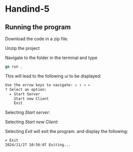 # Handind-5

## Running the program

Download the code in a zip file.

Unzip the project

Navigate to the folder in the terminal and type 
`````go
go run .
``````

This will lead to the following ui to be displayed:
````bash
Use the arrow keys to navigate: ↓ ↑ → ← 
? Select an option: 
  ▸ Start Server
    Start new Client
    Exit
`````

Selecting $Start\:server$:

Selecting $Start\:new\:Client$:

Selecting $Exit$ will exit the program. and display the following:
```bash
✔ Exit
2024/11/27 10:56:07 Exiting...
```


